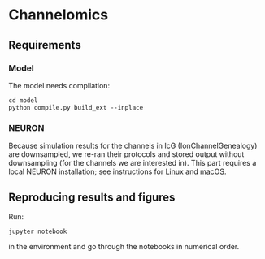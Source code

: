 # Channelomics

## Requirements

### Model

The model needs compilation:

```
cd model  
python compile.py build_ext --inplace
```


### NEURON

Because simulation results for the channels in IcG (IonChannelGenealogy) are downsampled, we re-ran their protocols and stored output without downsampling (for the channels we are interested in). This part requires a local NEURON installation; see instructions for [Linux](https://neuron.yale.edu/neuron/download#linux) and [macOS](https://neuron.yale.edu/neuron/download/compilestd_osx).


## Reproducing results and figures

Run:
```
jupyter notebook
```
in the environment and go through the notebooks in numerical order.
